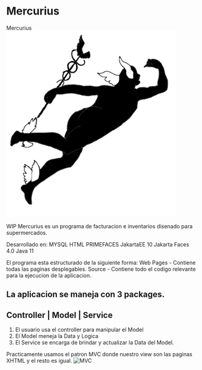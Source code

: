 # Mercurius

Mercurius 
![Screenshot](Mercurius.png)


WIP
Mercurius es un programa de facturacion e inventarios disenado para supermercados.

Desarrollado en:
MYSQL
HTML
PRIMEFACES
JakartaEE 10
Jakarta Faces 4.0
Java 11


El programa esta estructurado de la siguiente forma:
Web Pages - Contiene todas las paginas desplegables.
Source - Contiene todo el codigo relevante para la ejecucion de la aplicacion.

La aplicacion se maneja con 3 packages.
----------------------------
Controller | Model | Service
----------------------------

1. El usuario usa el controller para manipular el Model
2. El Model meneja la Data y Logica
3. El Service se encarga de brindar y actualizar la Data del Model.

Practicamente usamos el patron MVC donde nuestro view son las paginas XHTML y el resto es igual.
![MVC](https://user-images.githubusercontent.com/22756354/168221640-35f1916d-96bb-4d09-b805-89bb118bb176.png)
